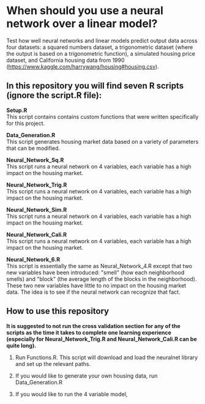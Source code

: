 # When should you use a neural network over a linear model?

Test how well neural networks and linear models predict output data across four datasets: a squared numbers dataset, a trigonometric dataset (where the output is based on a trigonometric function), a simulated housing price dataset,
and California housing data from 1990 (https://www.kaggle.com/harrywang/housing#housing.csv).

## In this repository you will find seven R scripts (ignore the script.R file):

**Setup.R** <br />
This script contains contains custom functions that were written specifically for this project.

**Data_Generation.R** <br />
This script generates housing market data based on a variety of parameters that can be modified. 

**Neural_Network_Sq.R** <br />
This script runs a neural network on 4 variables, each variable has a high impact on the housing market.

**Neural_Network_Trig.R** <br />
This script runs a neural network on 4 variables, each variable has a high impact on the housing market.

**Neural_Network_Sim.R** <br />
This script runs a neural network on 4 variables, each variable has a high impact on the housing market.

**Neural_Network_Cali.R** <br />
This script runs a neural network on 4 variables, each variable has a high impact on the housing market.

**Neural_Network_6.R** <br />
This script is essentially the same as Neural_Network_4.R except that two new variables have been introduced: "smell" (how each neighborhood smells) and "block" (the average length of the blocks in the neighborhood). These two new variables have little to no impact on the housing market data. The idea is to see if the neural network can recognize that fact.

## How to use this repository

**It is suggested to not run the cross validation section for any of the scripts as the time it takes to complete one learning experience (especially for Neural_Network_Trig.R and Neural_Network_Cali.R can be quite long).**

1. Run Functions.R. This script will download and load the neuralnet library and set up the relevant paths.

2. If you would like to generate your own housing data, run Data_Generation.R

3. If you would like to run the 4 variable model,  

